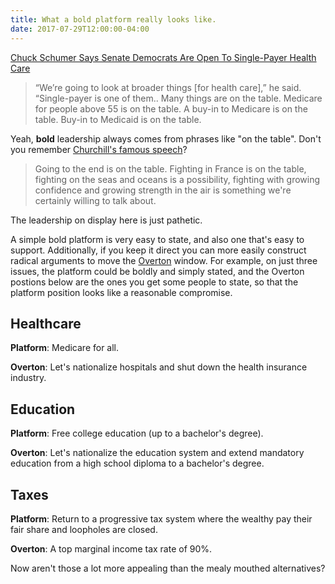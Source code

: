 ```yaml
---
title: What a bold platform really looks like.
date: 2017-07-29T12:00:00-04:00
---
```


[Chuck Schumer Says Senate Democrats Are Open To Single-Payer Health Care](http://www.huffingtonpost.com/entry/chuck-schumer-single-payer_us_5974b05be4b00e4363e0164e)

> “We’re going to look at broader things [for health care],” he said.
> “Single-payer is one of them.. Many things are on the table. Medicare for
> people above 55 is on the table. A buy-in to Medicare is on the table.
> Buy-in to Medicaid is on the table.

Yeah, **bold** leadership always comes from phrases like "on the table". Don't
you remember [Churchill's famous
speech](http://www.telegraph.co.uk/news/winston-churchill/11366880/Winston-Churchills-10-most-important-speeches.html)?

> Going to the end is on the table. Fighting in France is on the table, fighting on the
> seas and oceans is a possibility, fighting with growing confidence and growing strength
> in the air is something we're certainly willing to talk about.

The leadership on display here is just pathetic.

A simple bold platform is very easy to state, and also one that's easy to
support. Additionally, if you keep it direct you can more easily construct
radical arguments to move the [Overton](https://en.wikipedia.org/wiki/Overton_window) window.
For example, on just three issues, the platform could be boldly and simply
stated, and the Overton postions below are the ones you get some people to
state, so that the platform position looks like a reasonable compromise.

Healthcare
----------

**Platform**: Medicare for all.

**Overton**: Let's nationalize hospitals and shut down the health insurance industry.

Education
---------

**Platform**: Free college education (up to a bachelor's degree).


**Overton**: Let's nationalize the education system and extend mandatory education from a high school diploma to a bachelor's degree.

Taxes
-----

**Platform**: Return to a progressive tax system where the wealthy pay their
fair share and loopholes are closed.

**Overton**: A top marginal income tax rate of 90%.


Now aren't those a lot more appealing than the mealy mouthed alternatives?


